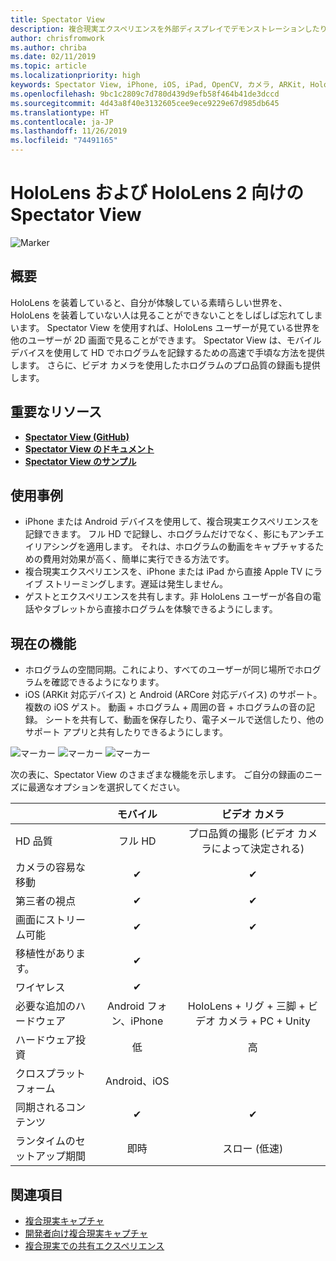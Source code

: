 ```yaml
---
title: Spectator View
description: 複合現実エクスペリエンスを外部ディスプレイでデモンストレーションしたり録画したりする手段として、外部デバイスからのホログラムを視覚化します。
author: chrisfromwork
ms.author: chriba
ms.date: 02/11/2019
ms.topic: article
ms.localizationpriority: high
keywords: Spectator View, iPhone, iOS, iPad, OpenCV, カメラ, ARKit, HoloLens, 複合現実, MixedRealityToolkit, デモ, 記録
ms.openlocfilehash: 9bc1c2809c7d780d439d9efb58f464b41de3dccd
ms.sourcegitcommit: 4d43a8f40e3132605cee9ece9229e67d985db645
ms.translationtype: HT
ms.contentlocale: ja-JP
ms.lasthandoff: 11/26/2019
ms.locfileid: "74491165"
---
```

# <a name="spectator-view-for-hololens-and-hololens-2"></a>HoloLens および HoloLens 2 向けの Spectator View

![Marker](images/SpecViewPhoneHero.jpg)

## <a name="overview"></a>概要

HoloLens を装着していると、自分が体験している素晴らしい世界を、HoloLens を装着していない人は見ることができないことをしばしば忘れてしまいます。 Spectator View を使用すれば、HoloLens ユーザーが見ている世界を他のユーザーが 2D 画面で見ることができます。
Spectator View は、モバイル デバイスを使用して HD でホログラムを記録するための高速で手頃な方法を提供します。 さらに、ビデオ カメラを使用したホログラムのプロ品質の録画も提供します。

## <a name="key-resources"></a>重要なリソース

* [**Spectator View (GitHub)** ](https://github.com/microsoft/MixedReality-SpectatorView)
* [**Spectator View のドキュメント**](https://microsoft.github.io/MixedReality-SpectatorView/README.html)
* [**Spectator View のサンプル**](https://github.com/microsoft/MixedReality-SpectatorView/tree/master/samples)

## <a name="use-cases"></a>使用事例
* iPhone または Android デバイスを使用して、複合現実エクスペリエンスを記録できます。 フル HD で記録し、ホログラムだけでなく、影にもアンチエイリアシングを適用します。 それは、ホログラムの動画をキャプチャするための費用対効果が高く、簡単に実行できる方法です。
* 複合現実エクスペリエンスを、iPhone または iPad から直接 Apple TV にライブ ストリーミングします。遅延は発生しません。
* ゲストとエクスペリエンスを共有します。非 HoloLens ユーザーが各自の電話やタブレットから直接ホログラムを体験できるようにします。

## <a name="current-features"></a>現在の機能

* ホログラムの空間同期。これにより、すべてのユーザーが同じ場所でホログラムを確認できるようになります。
* iOS (ARKit 対応デバイス) と Android (ARCore 対応デバイス) のサポート。
複数の iOS ゲスト。
動画 + ホログラム + 周囲の音 + ホログラムの音の記録。
シートを共有して、動画を保存したり、電子メールで送信したり、他のサポート アプリと共有したりできるようにします。

![マーカー](images/SpecViewPhoneDemo.jpg)
![マーカー](images/hololensspectatorview-500px.jpg) ![マーカー](images/spectatorview-300px.png)

次の表に、Spectator View のさまざまな機能を示します。 ご自分の録画のニーズに最適なオプションを選択してください。

|                                      | モバイル                  |                    ビデオ カメラ              |
|--------------------------------------|:-----------------------:|:-------------------------------------------:|
| HD 品質                           |         フル HD         |        プロ品質の撮影 (ビデオ カメラによって決定される)      |
| カメラの容易な移動                 |            ✔            |                      ✔                      |
| 第三者の視点                    |            ✔            |                      ✔                      |
| 画面にストリーム可能           |            ✔            |                      ✔                      |
| 移植性があります。                             |            ✔            |                                             |
| ワイヤレス                             |            ✔            |                                             |
| 必要な追加のハードウェア         |     Android フォン、iPhone    | HoloLens + リグ + 三脚 + ビデオ カメラ + PC + Unity |
| ハードウェア投資                  |           低            |                     高                    |
| クロスプラットフォーム                       |           Android、iOS   |                                             |
| 同期されるコンテンツ                 |            ✔            |                      ✔                      |
| ランタイムのセットアップ期間               |         即時          |                     スロー (低速)                    |
## <a name="see-also"></a>関連項目

* [複合現実キャプチャ](mixed-reality-capture.md) 
* [開発者向け複合現実キャプチャ](mixed-reality-capture-for-developers.md)
* [複合現実での共有エクスペリエンス](shared-experiences-in-mixed-reality.md)
